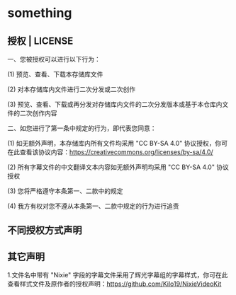 # something
## 授权 | LICENSE

一、您被授权可以进行以下行为：

  (1) 预览、查看、下载本存储库文件 
 
  (2) 对本存储库内文件进行二次分发或二次创作 
  
  (3) 预览、查看、下载或再分发对存储库内文件的二次分发版本或基于本仓库内文件的二次创作内容 

   

二、如您进行了第一条中规定的行为，即代表您同意：
 
  (1) 如无额外声明，本存储库内所有文件均采用 "CC BY-SA 4.0" 协议授权，你可在此查看该协议内容：https://creativecommons.org/licenses/by-sa/4.0/ 

  (2) 所有字幕文件的中文翻译文本内容如无额外声明均采用 "CC BY-SA 4.0" 协议授权 

  (3) 您将严格遵守本条第一、二款中的规定 

  (4) 我方有权对您不遵从本条第一、二款中规定的行为进行追责 

## 不同授权方式声明
 

## 其它声明
1.文件名中带有 "Nixie" 字段的字幕文件采用了辉光字幕组的字幕样式，你可在此查看样式文件及原作者的授权声明：https://github.com/Kilo19/NixieVideoKit 
